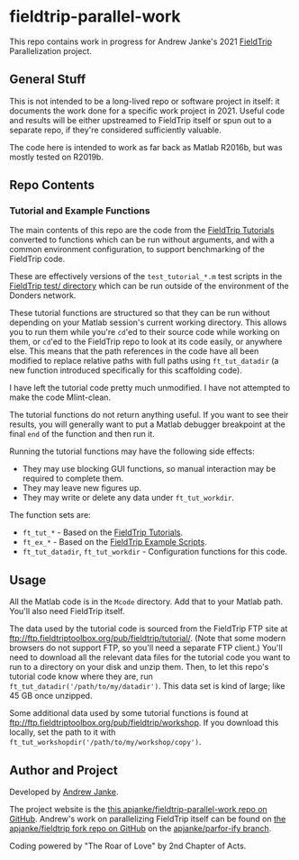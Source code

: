 # fieldtrip-parallel-work

This repo contains work in progress for Andrew Janke's 2021 [FieldTrip](https://www.fieldtriptoolbox.org/) Parallelization project.

## General Stuff

This is not intended to be a long-lived repo or software project in itself: it documents the work done for a specific work project in 2021. Useful code and results will be either upstreamed to FieldTrip itself or spun out to a separate repo, if they're considered sufficiently valuable.

The code here is intended to work as far back as Matlab R2016b, but was mostly tested on R2019b.

## Repo Contents

### Tutorial and Example Functions

The main contents of this repo are the code from the [FieldTrip Tutorials](https://www.fieldtriptoolbox.org/tutorial/) converted to functions which can be run without arguments, and with a common environment configuration, to support benchmarking of the FieldTrip code.

These are effectively versions of the `test_tutorial_*.m` test scripts in the [FieldTrip test/ directory](https://github.com/fieldtrip/fieldtrip/tree/master/test) which can be run outside of the environment of the Donders network.

These tutorial functions are structured so that they can be run without depending on your Matlab session's current working directory. This allows you to run them while you're `cd`'ed to their source code while working on them, or `cd`'ed to the FieldTrip repo to look at its code easily, or anywhere else. This means that the path references in the code have all been modified to replace relative paths with full paths using `ft_tut_datadir` (a new function introduced specifically for this scaffolding code).

I have left the tutorial code pretty much unmodified. I have not attempted to make the code Mlint-clean.

The tutorial functions do not return anything useful. If you want to see their results, you will generally want to put a Matlab debugger breakpoint at the final `end` of the function and then run it.

Running the tutorial functions may have the following side effects:

* They may use blocking GUI functions, so manual interaction may be required to complete them.
* They may leave new figures up.
* They may write or delete any data under `ft_tut_workdir`.

The function sets are:

* `ft_tut_*` - Based on the [FieldTrip Tutorials](https://www.fieldtriptoolbox.org/tutorial/).
* `ft_ex_*` - Based on the [FieldTrip Example Scripts](https://www.fieldtriptoolbox.org/example/).
* `ft_tut_datadir`, `ft_tut_workdir` - Configuration functions for this code.

## Usage

All the Matlab code is in the `Mcode` directory. Add that to your Matlab path. You'll also need FieldTrip itself.

The data used by the tutorial code is sourced from the FieldTrip FTP site at <ftp://ftp.fieldtriptoolbox.org/pub/fieldtrip/tutorial/>. (Note that some modern browsers do not support FTP, so you'll need a separate FTP client.) You'll need to download all the relevant data files for the tutorial code you want to run to a directory on your disk and unzip them. Then, to let this repo's tutorial code know where they are, run `ft_tut_datadir('/path/to/my/datadir')`. This data set is kind of large; like 45 GB once unzipped.

Some additional data used by some tutorial functions is found at <ftp://ftp.fieldtriptoolbox.org/pub/fieldtrip/workshop>. If you download this locally, set the path to it with `ft_tut_workshopdir('/path/to/my/workshop/copy')`.

## Author and Project

Developed by [Andrew Janke](https://apjanke.net).

The project website is the [this apjanke/fieldtrip-parallel-work repo on GitHub](https://github.com/apjanke/fieldtrip-parallel-work). Andrew's work on parallelizing FieldTrip itself can be found  on [the apjanke/fieldtrip fork repo on GitHub](https://github.com/apjanke/fieldtrip) on the [apjanke/parfor-ify branch](https://github.com/apjanke/fieldtrip/tree/apjanke/parfor-ify).

Coding powered by "The Roar of Love" by 2nd Chapter of Acts.
